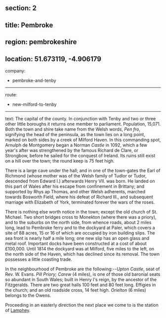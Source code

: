 section: 2
----
title: Pembroke
----
region: pembrokeshire
----
location: 51.673119, -4.906179
----
company:
- pembroke-and-tenby
----
route:
- new-milford-to-tenby
----
text: The capital of the county. In conjunction with Tenby and two or three other little boroughs it returns one member to parliament. Population, 15,071. Both the town and shire take name from the Welsh words, *Pen fro*, signifying the head of the peninsula, as the town lies on a long point, marked on both sides by a creek of Milford Haven. In this commanding spot, Arnulph de Montgomery began a Norman *Castle* in 1092, which a few year's after was strengthened by the famous Richard de Clare, or Strongbow, before he sailed for the conquest of Ireland. Its ruins still exist on a hill over the town; the round keep is 75 feet high.

There is a large cave under the hall; and in one of the town-gates the Earl of Richmond (whose mother was of the Welsh family of Tudlor or Tudor, descended from Edward I.) afterwards Henry VII. was born. He landed on this part of Wales after his escape from confinement in Brittany; and supported by Rhys ap Thomas, and other Welsh adherents, marched towards Bosworth Field, where his defeat of Richard III., and subsequent marriage with Elizabeth of York, terminated forever the wars of the roses.

There is nothing else worth notice in the town; except the old church of St. Michael. Two short bridges cross to Monekton (where there was a priory), and to the suburbs on the north side, from whence roads, about 2 miles long, lead to Pembroke ferry and to the dockyard at Paler, which covers a site of 88 acres, 15 or 16 of which are occupied by iron building slips. The sea front is nearly half a mile long; one new slip has an open glass and metal roof. Important docks have been constructed at a cost of about £100,000. Until 1814 the dockyard was at Milford, five miles to the left, on the north side of the Haven, which has declined since its removal. The town possesses a little coasting trade.

In the neighbourhood of Pembroke are the following:--*Upton Castle*, seat of Rev. W. Evans. *Pill Priory; Carew* (4 miles), is one of those old baronial seats so abundant in South Wales; built in Henry I's reign, by the ancestor of the Fitzgeralds. There are two great halls 100 feet and 80 feet long. Effigies in the church; and an old roadside cross, 14 feet high. *Orielton* (6 miles) belongs to the Owens.

Proceeding in an easterly direction the next place we come to is the station of [Lamphey](/station/lamphey).

